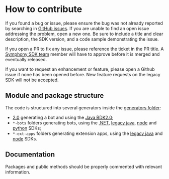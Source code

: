 # How to contribute

If you found a bug or issue, please ensure the bug was not already reported by searching in
[GitHub issues](https://github.com/SymphonyPlatformSolutions/generator-symphony/issues).
If you are unable to find an open issue addressing the problem, open a new one.
Be sure to include a title and clear description, the SDK version, and a code sample demonstrating the issue.

If you open a PR to fix any issue, please reference the ticket in the PR title.
A [Symphony SDK team](https://github.com/orgs/SymphonyPlatformSolutions/teams/symphony-sdk/members) member
will have to approve before it is merged and eventually released.

If you want to request an enhancement or feature, please open a Github issue if none has been opened before.
New feature requests on the legacy SDK will not be accepted.

## Module and package structure

The code is structured into several generators inside the [generators folder](generators):
* [2.0](generators/java) generating a bot and using the [Java BDK2.0](https://github.com/finos/symphony-bdk-java);
* `*-bots` folders generating bots, using the [.NET](https://github.com/SymphonyPlatformSolutions/symphony-api-client-dotnet),
[legacy java](https://github.com/SymphonyPlatformSolutions/symphony-api-client-java/tree/master/symphony-bdk-legacy/symphony-api-client-java),
[node](https://github.com/SymphonyPlatformSolutions/symphony-api-client-node) and
[python](https://github.com/SymphonyPlatformSolutions/symphony-api-client-python) SDKs;
* `*-ext-apps` folders generating extension apps, using the
[legacy java](https://github.com/SymphonyPlatformSolutions/symphony-api-client-java/tree/master/symphony-bdk-legacy/symphony-api-client-java)
and [node](https://github.com/SymphonyPlatformSolutions/symphony-api-client-node) SDKs.

## Documentation

Packages and public methods should be properly commented with relevant information.
